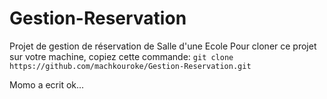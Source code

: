 # Gestion-Reservation
Projet de gestion de réservation de Salle d'une Ecole
Pour cloner ce projet sur votre machine, copiez cette commande:
`git clone https://github.com/machkouroke/Gestion-Reservation.git`

Momo a ecrit ok...
